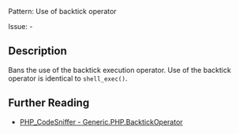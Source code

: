 Pattern: Use of backtick operator

Issue: -

## Description

Bans the use of the backtick execution operator. Use of the backtick operator is identical to `shell_exec()`.

## Further Reading

* [PHP_CodeSniffer - Generic.PHP.BacktickOperator](https://github.com/squizlabs/PHP_CodeSniffer/blob/master/src/Standards/Generic/Sniffs/PHP/BacktickOperatorSniff.php)